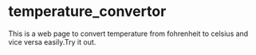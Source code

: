 # temperature_convertor
This is a web page to convert temperature from fohrenheit to celsius and vice versa easily.Try it out.
